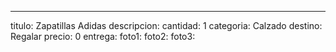 ---
titulo: Zapatillas Adidas
descripcion: 
cantidad: 1
categoria: Calzado
destino: Regalar
precio: 0
entrega: 
foto1: 
foto2: 
foto3: 
